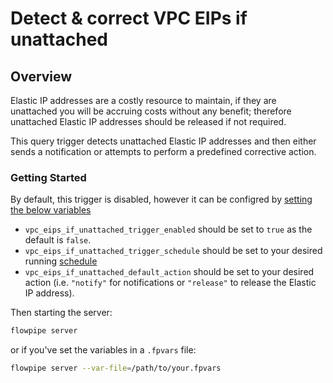 # Detect & correct VPC EIPs if unattached

## Overview

Elastic IP addresses are a costly resource to maintain, if they are unattached you will be accruing costs without any benefit; therefore unattached Elastic IP addresses should be released if not required.

This query trigger detects unattached Elastic IP addresses and then either sends a notification or attempts to perform a predefined corrective action.

### Getting Started

By default, this trigger is disabled, however it can be configred by [setting the below variables](https://flowpipe.io/docs/build/mod-variables#passing-input-variables)
- `vpc_eips_if_unattached_trigger_enabled` should be set to `true` as the default is `false`.
- `vpc_eips_if_unattached_trigger_schedule` should be set to your desired running [schedule](https://flowpipe.io/docs/flowpipe-hcl/trigger/schedule#more-examples)
- `vpc_eips_if_unattached_default_action` should be set to your desired action (i.e. `"notify"` for notifications or `"release"` to release the Elastic IP address).

Then starting the server:
```sh
flowpipe server
```

or if you've set the variables in a `.fpvars` file:
```sh
flowpipe server --var-file=/path/to/your.fpvars
```
<!-- TODO: Determine if we need to elaborate on the flowpipe.db caching difference vs pipeline approach -->